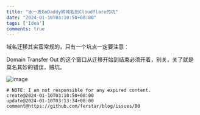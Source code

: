 ```yaml
---
title: "水一发GoDaddy转域名到Cloudflare的坑"
date: "2024-01-10T03:10:50+08:00"
tags: ['Idea']
comments: true
---
```


域名迁移其实蛮常规的，只有一个坑点一定要注意：

Domain Transfer Out 的这个窗口从迁移开始到结束必须开着，别关，关了就是莫名其妙的错误，贼坑。

![image](https://github.com/ferstar/blog/assets/2854276/48aac3c2-3493-4a91-be8c-6bc355ec4f76)



```
# NOTE: I am not responsible for any expired content.
create@2024-01-10T03:10:50+08:00
update@2024-01-10T03:13:34+08:00
comment@https://github.com/ferstar/blog/issues/80
```
